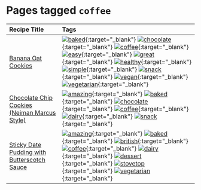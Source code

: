 # Pages tagged `coffee`

|Recipe Title|Tags
|:---|:---|
|[Banana Oat Cookies](../recipes/bananaoatcookies.md)|[![baked](https://img.shields.io/badge/tag-baked-c5d714)](tags/baked.md){:target="_blank"} [![chocolate](https://img.shields.io/badge/tag-chocolate-a168f4)](tags/chocolate.md){:target="_blank"} [![coffee](https://img.shields.io/badge/tag-coffee-e2851f)](tags/coffee.md){:target="_blank"} [![easy](https://img.shields.io/badge/tag-easy-72fcc)](tags/easy.md){:target="_blank"} [![great](https://img.shields.io/badge/tag-great-0fcaa)](tags/great.md){:target="_blank"} [![healthy](https://img.shields.io/badge/tag-healthy-7ca620)](tags/healthy.md){:target="_blank"} [![simple](https://img.shields.io/badge/tag-simple-61717a)](tags/simple.md){:target="_blank"} [![snack](https://img.shields.io/badge/tag-snack-33b5de)](tags/snack.md){:target="_blank"} [![vegan](https://img.shields.io/badge/tag-vegan-6f4790)](tags/vegan.md){:target="_blank"} [![vegetarian](https://img.shields.io/badge/tag-vegetarian-473080)](tags/vegetarian.md){:target="_blank"}|
|[Chocolate Chip Cookies (Neiman Marcus Style)](../recipes/chocolatechipcookiesneimanmarcus.md)|[![amazing](https://img.shields.io/badge/tag-amazing-3faa68)](tags/amazing.md){:target="_blank"} [![baked](https://img.shields.io/badge/tag-baked-c5d714)](tags/baked.md){:target="_blank"} [![chocolate](https://img.shields.io/badge/tag-chocolate-a168f4)](tags/chocolate.md){:target="_blank"} [![coffee](https://img.shields.io/badge/tag-coffee-e2851f)](tags/coffee.md){:target="_blank"} [![dairy](https://img.shields.io/badge/tag-dairy-4b9e32)](tags/dairy.md){:target="_blank"} [![snack](https://img.shields.io/badge/tag-snack-33b5de)](tags/snack.md){:target="_blank"}|
|[Sticky Date Pudding with Butterscotch Sauce](../recipes/stickydatepuddingwithbutterscotchsauce.md)|[![amazing](https://img.shields.io/badge/tag-amazing-3faa68)](tags/amazing.md){:target="_blank"} [![baked](https://img.shields.io/badge/tag-baked-c5d714)](tags/baked.md){:target="_blank"} [![british](https://img.shields.io/badge/tag-british-c6d429)](tags/british.md){:target="_blank"} [![coffee](https://img.shields.io/badge/tag-coffee-e2851f)](tags/coffee.md){:target="_blank"} [![dairy](https://img.shields.io/badge/tag-dairy-4b9e32)](tags/dairy.md){:target="_blank"} [![dessert](https://img.shields.io/badge/tag-dessert-84f8cf)](tags/dessert.md){:target="_blank"} [![stovetop](https://img.shields.io/badge/tag-stovetop-9bf4b7)](tags/stovetop.md){:target="_blank"} [![vegetarian](https://img.shields.io/badge/tag-vegetarian-473080)](tags/vegetarian.md){:target="_blank"}|